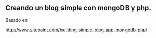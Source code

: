 Creando un blog simple con mongoDB y php.
-------------
Basado en:

http://www.sitepoint.com/building-simple-blog-app-mongodb-php/
